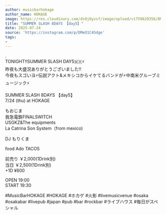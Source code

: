```yaml
---
author: musicbarhokage
author_name: HOKAGE
image: https://res.cloudinary.com/ds9j0yzsf/image/upload/v1759820356/DMeO1C4Sdge.jpg
title: "SUMMER SLASH 8DAYS 【day5】"
date: 2025-07-24
source: 'https://instagram.com/p/DMeO1C4Sdge'
tags:
- 
---
```

.<br>
TONIGHT‼️SUMMER SLASH DAY5🇲🇽⚡️<br>
昨夜も大盛況ありがとうございました‼️<br>
今夜もスゴいヨ⚡️伝説アクト&メキシコからイケてるバンドが⚡️中南米グルーブミュージック⚡️

SUMMER SLASH 8DAYS 【day5】<br>
7/24 (thu) at HOKAGE

もおじま<br>
我急電鉄FINALSWITCH<br>
USGKZ&The equipments<br>
La Catrina Son System（from mexico)

DJ もりくま

food Ado  TACOS

前売り ￥2,000(1Drink別)<br>
当日 ￥2,500(1Drink別)<br>
+1D ¥600

OPEN 19:00<br>
START 19:30

#MusicBarHOKAGE #HOKAGE #ホカゲ #火影 #livemusicvenue #osaka #osakabar #livepub #japan #pub #bar #rockbar #ライブハウス #毎日がスペシャル